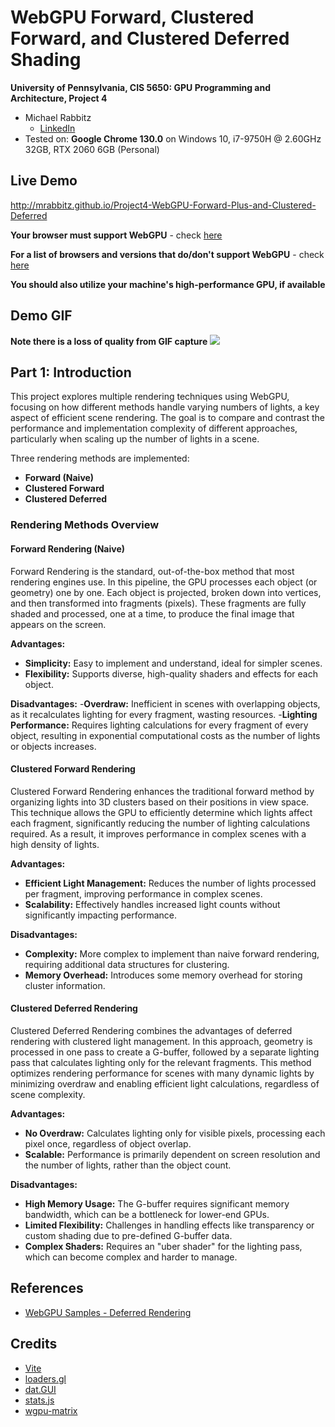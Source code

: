 WebGPU Forward, Clustered Forward, and Clustered Deferred Shading
======================

**University of Pennsylvania, CIS 5650: GPU Programming and Architecture, Project 4**

* Michael Rabbitz
  * [LinkedIn](https://www.linkedin.com/in/mike-rabbitz)
* Tested on: **Google Chrome 130.0** on Windows 10, i7-9750H @ 2.60GHz 32GB, RTX 2060 6GB (Personal)

## Live Demo
http://mrabbitz.github.io/Project4-WebGPU-Forward-Plus-and-Clustered-Deferred

**Your browser must support WebGPU** - check [here](https://webgpureport.org/)

**For a list of browsers and versions that do/don't support WebGPU** - check [here](https://caniuse.com/webgpu)

**You should also utilize your machine's high-performance GPU, if available**

## Demo GIF
**Note there is a loss of quality from GIF capture**
![](img/clustered_deferred.gif)

## Part 1: Introduction

This project explores multiple rendering techniques using WebGPU, focusing on how different methods handle varying numbers of lights, a key aspect of efficient scene rendering.
The goal is to compare and contrast the performance and implementation complexity of different approaches, particularly when scaling up the number of lights in a scene.

Three rendering methods are implemented:
- **Forward (Naive)**
- **Clustered Forward**
- **Clustered Deferred**

### Rendering Methods Overview

#### Forward Rendering (Naive)
Forward Rendering is the standard, out-of-the-box method that most rendering engines use. In this pipeline, the GPU processes each object (or geometry) one by one.
Each object is projected, broken down into vertices, and then transformed into fragments (pixels).
These fragments are fully shaded and processed, one at a time, to produce the final image that appears on the screen.

**Advantages:**
- **Simplicity:** Easy to implement and understand, ideal for simpler scenes.
- **Flexibility:** Supports diverse, high-quality shaders and effects for each object.

**Disadvantages:**
-**Overdraw:** Inefficient in scenes with overlapping objects, as it recalculates lighting for every fragment, wasting resources.
-**Lighting Performance:** Requires lighting calculations for every fragment of every object, resulting in exponential computational costs as the number of lights or objects increases.

#### Clustered Forward Rendering
Clustered Forward Rendering enhances the traditional forward method by organizing lights into 3D clusters based on their positions in view space. This technique allows the GPU to efficiently determine which lights affect each fragment, significantly reducing the number of lighting calculations required. As a result, it improves performance in complex scenes with a high density of lights.

**Advantages:**
- **Efficient Light Management:** Reduces the number of lights processed per fragment, improving performance in complex scenes.
- **Scalability:** Effectively handles increased light counts without significantly impacting performance.

**Disadvantages:**
- **Complexity:** More complex to implement than naive forward rendering, requiring additional data structures for clustering.
- **Memory Overhead:** Introduces some memory overhead for storing cluster information.

#### Clustered Deferred Rendering
Clustered Deferred Rendering combines the advantages of deferred rendering with clustered light management. In this approach, geometry is processed in one pass to create a G-buffer, followed by a separate lighting pass that calculates lighting only for the relevant fragments. This method optimizes rendering performance for scenes with many dynamic lights by minimizing overdraw and enabling efficient light calculations, regardless of scene complexity.

**Advantages:**
- **No Overdraw:** Calculates lighting only for visible pixels, processing each pixel once, regardless of object overlap.
- **Scalable:** Performance is primarily dependent on screen resolution and the number of lights, rather than the object count.

**Disadvantages:**
- **High Memory Usage:** The G-buffer requires significant memory bandwidth, which can be a bottleneck for lower-end GPUs.
- **Limited Flexibility:** Challenges in handling effects like transparency or custom shading due to pre-defined G-buffer data.
- **Complex Shaders:** Requires an "uber shader" for the lighting pass, which can become complex and harder to manage.


## References
- [WebGPU Samples - Deferred Rendering](https://webgpu.github.io/webgpu-samples/?sample=deferredRendering)

## Credits

- [Vite](https://vitejs.dev/)
- [loaders.gl](https://loaders.gl/)
- [dat.GUI](https://github.com/dataarts/dat.gui)
- [stats.js](https://github.com/mrdoob/stats.js)
- [wgpu-matrix](https://github.com/greggman/wgpu-matrix)
